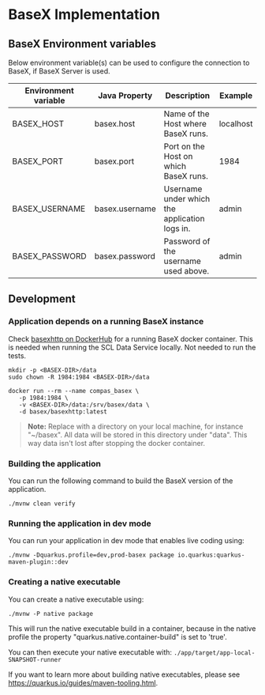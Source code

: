 <!--
SPDX-FileCopyrightText: 2021 Alliander N.V.

SPDX-License-Identifier: Apache-2.0
-->

# BaseX Implementation

## BaseX Environment variables

Below environment variable(s) can be used to configure the connection to BaseX, if BaseX Server is used.

| Environment variable             | Java Property             | Description                                   | Example          |
| -------------------------------- | ------------------------- | --------------------------------------------- | ---------------- |
| BASEX_HOST                       | basex.host                | Name of the Host where BaseX runs.            | localhost        |
| BASEX_PORT                       | basex.port                | Port on the Host on which BaseX runs.         | 1984             |
| BASEX_USERNAME                   | basex.username            | Username under which the application logs in. | admin            |
| BASEX_PASSWORD                   | basex.password            | Password of the username used above.          | admin            |

## Development

### Application depends on a running BaseX instance

Check [basexhttp on DockerHub](https://hub.docker.com/r/basex/basexhttp) for a running BaseX docker container. This is
needed when running the SCL Data Service locally. Not needed to run the tests.

```shell
mkdir -p <BASEX-DIR>/data
sudo chown -R 1984:1984 <BASEX-DIR>/data

docker run --rm --name compas_basex \
   -p 1984:1984 \
   -v <BASEX-DIR>/data:/srv/basex/data \
   -d basex/basexhttp:latest
```

> **Note:** Replace <BASEX-DIR> with a directory on your local machine, for instance "~/basex".
> All data will be stored in this directory under "data". This way data isn't lost after stopping the docker container.

### Building the application

You can run the following command to build the BaseX version of the application.

```shell script
./mvnw clean verify
```

### Running the application in dev mode

You can run your application in dev mode that enables live coding using:

```shell script
./mvnw -Dquarkus.profile=dev,prod-basex package io.quarkus:quarkus-maven-plugin::dev
```

### Creating a native executable

You can create a native executable using:

```shell script
./mvnw -P native package
```

This will run the native executable build in a container, because in the native profile the property
"quarkus.native.container-build" is set to 'true'.

You can then execute your native executable with: `./app/target/app-local-SNAPSHOT-runner`

If you want to learn more about building native executables, please see https://quarkus.io/guides/maven-tooling.html.
